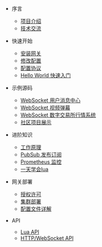 * 序言
  
  * [项目介绍](zh-cn/README.md)
  * [技术交流](zh-cn/technical-communication.md)

* 快速开始

  * [安装网关](zh-cn/install-engine.md)
  * [修改配置](zh-cn/modify-configuration.md)
  * [配置协议](zh-cn/configuration-protocols.md)
  * [Hello World 快速入门](zh-cn/start-debug.md)

* 示例源码

  * [WebSocket 用户消息中心](zh-cn/examples-message-center.md)
  * [WebSocket 视频弹幕](zh-cn/examples-barrage-videos.md)
  * [WebSocket 数字交易所行情系统](zh-cn/examples-exchange-stream.md)
  * [社区项目展示](zh-cn/examples-thirdparty.md)

* 进阶知识

  * [工作原理](zh-cn/working-principle.md)
  * [PubSub 发布订阅](zh-cn/pubsub.md)
  * [Prometheus 监控](zh-cn/prometheus.md)
  * [一天学会lua](zh-cn/learn-lua.md)

* 网关部署

  * [授权许可](zh-cn/license-activation.md)
  * [集群部署](zh-cn/cluster-deployment.md)
  * [配置文件详解](zh-cn/configuration-file-details.md)

* API

  * [Lua API](zh-cn/lua-api.md)
  * [HTTP/WebSocket API](zh-cn/websocket-api.md)
